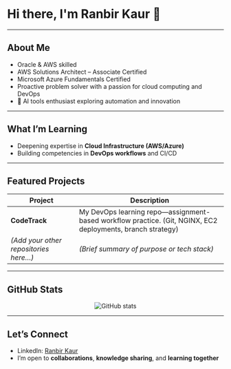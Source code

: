 # Hi there, I'm Ranbir Kaur 👋

---

##  About Me
-  Oracle & AWS skilled  
-  AWS Solutions Architect – Associate Certified  
-  Microsoft Azure Fundamentals Certified  
-  Proactive problem solver with a passion for cloud computing and DevOps  
- 🤖 AI tools enthusiast exploring automation and innovation

---

##  What I’m Learning
- Deepening expertise in **Cloud Infrastructure (AWS/Azure)**  
- Building competencies in **DevOps workflows** and CI/CD  

---

##  Featured Projects
| Project | Description |
|---------|-------------|
| **CodeTrack** | My DevOps learning repo—assignment-based workflow practice. (Git, NGINX, EC2 deployments, branch strategy) |
| *(Add your other repositories here…)* | *(Brief summary of purpose or tech stack)* |

---

##  GitHub Stats
<p align="center">
  <img src="https://github-readme-stats.vercel.app/api?username=RanbirKaur11&show_icons=true&theme=radical" alt="GitHub stats"/>
</p>

---

##  Let’s Connect
-  LinkedIn: [Ranbir Kaur](https://www.linkedin.com/in/ranbirkaur/)  
-  I’m open to **collaborations**, **knowledge sharing**, and **learning together**
